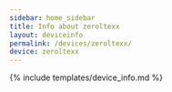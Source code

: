 ```yaml
---
sidebar: home_sidebar
title: Info about zeroltexx
layout: deviceinfo
permalink: /devices/zeroltexx/
device: zeroltexx
---
```

{% include templates/device_info.md %}

